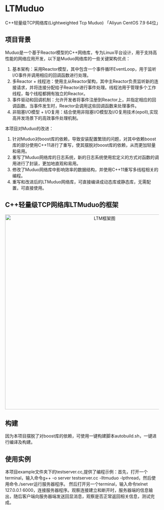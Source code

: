 # LTMuduo
C++轻量级TCP网络库(Lightweighted Tcp Muduo)  「Aliyun CentOS 7.9 64位」
## 项目背景
Muduo是一个基于Reactor模型的C++网络库，专为Linux平台设计，用于支持高性能的网络应用开发，以下是Muduo网络库的一些关键架构优点：
1. 基本架构：采用Reactor模型，其中包含一个事件循环EventLoop，用于监听I/O事件并调用相应的回调函数进行处理。
2. 多Reactor + 线程池：使用主从Reactor架构，其中主Reactor负责监听新的连接请求，并将连接分配给子Reactor进行事件处理。线程池用于管理多个工作线程，每个线程都拥有独立的Reactor。
3. 事件驱动和回调机制：允许开发者将事件注册到Reactor上，并指定相应的回调函数。当事件发生时，Reactor会调用这些回调函数来处理事件。
4. 非阻塞I/O模型 + I/O复用：结合使用非阻塞I/O模型及I/O复用技术(epoll),实现高并发场景下的高效事件处理机制。

本项目对Muduo的改进：
1. 针对Muduo对boost库的依赖，导致安装配置繁琐的问题，对其中依赖boost库的部分使用C++11进行了重写，使其摆脱对boost库的依赖，从而更加轻量和易用。
2. 重写了Muduo网络库的日志系统，新的日志系统使用宏定义的方式对函数的调用进行了封装，更加地直观和易用。
3. 修改了Muduo网络库中影响效率的数据结构，并使用C++11重写多线程相关的编程。
4. 重写和改进后的LTMuduo网络库，可直接编译成动态库或静态库，无需配置，可直接使用。

## C++轻量级TCP网络库LTMuduo的框架
<div align="middle">
<img width="636" alt="LTM框架图" src="https://github.com/ZealACMer/LTMuduo/assets/16794553/3cea0319-4bb1-4d63-9c76-bccb97087adf">
</div>

## 构建
因为本项目摆脱了对boost库的依赖，可使用一键构建脚本autobuild.sh，一键进行编译及构建。

## 使用实例
本项目example文件夹下的testserver.cc,提供了编程示例：首先，打开一个terminal，输入命令g++ -o server testserver.cc -lltmuduo -lpthread，然后使用命令./server运行服务器程序。
然后打开另一个terminal，输入命令telnet 127.0.0.1 6000，连接服务器程序。观察连接建立和断开时，服务器端的信息输出，随后客户端向服务器端发送回显消息，观察是否正常返回相关信息，测试完成。

